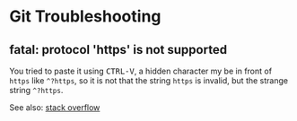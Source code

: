 # Git Troubleshooting

## fatal: protocol 'https' is not supported

You tried to paste it using <kbd>CTRL-V</kbd>, a hidden character my be in front of `https` like `^?https`, so it is not that the string `https` is invalid, but the strange string `^?https`.

See also: [stack  overflow](https://stackoverflow.com/questions/53988638/git-fatal-protocol-https-is-not-supported)
